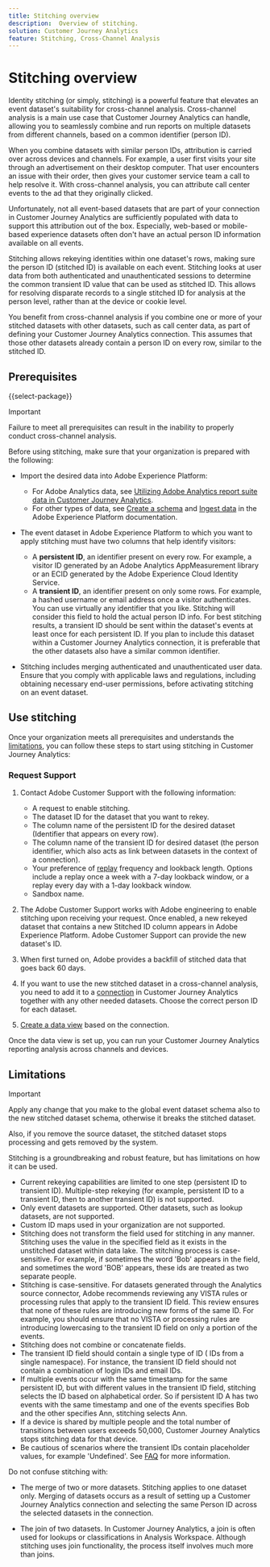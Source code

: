 ```yaml
---
title: Stitching overview
description:  Overview of stitching.
solution: Customer Journey Analytics
feature: Stitching, Cross-Channel Analysis
---
```

# Stitching overview

Identity stitching (or simply, stitching) is a powerful feature that elevates an event dataset's suitability for cross-channel analysis. Cross-channel analysis is a main use case that Customer Journey Analytics can handle, allowing you to seamlessly combine and run reports on multiple datasets from different channels, based on a common identifier (person ID).

When you combine datasets with similar person IDs, attribution is carried over across devices and channels. For example, a user first visits your site through an advertisement on their desktop computer. That user encounters an issue with their order, then gives your customer service team a call to help resolve it. With cross-channel analysis, you can attribute call center events to the ad that they originally clicked.

Unfortunately, not all event-based datasets that are part of your connection in Customer Journey Analytics are sufficiently populated with data to support this attribution out of the box. Especially, web-based or mobile-based experience datasets often don't have an actual person ID information available on all events.

Stitching allows rekeying identities within one dataset's rows, making sure the person ID (stitched ID) is available on each event. Stitching looks at user data from both authenticated and unauthenticated sessions to determine the common transient ID value that can be used as stitched ID. This allows for resolving disparate records to a single stitched ID for analysis at the person level, rather than at the device or cookie level.

You benefit from cross-channel analysis if you combine one or more of your stitched datasets with other datasets, such as call center data, as part of defining your Customer Journey Analytics connection. This assumes that those other datasets already contain a person ID on every row, similar to the stitched ID.


## Prerequisites

{{select-package}}

>[!IMPORTANT]
>
>Failure to meet all prerequisites can result in the inability to properly conduct cross-channel analysis.

Before using stitching, make sure that your organization is prepared with the following:

* Import the desired data into Adobe Experience Platform:
  
  * For Adobe Analytics data, see [Utilizing Adobe Analytics report suite data in Customer Journey Analytics](/help/getting-started/aa-vs-cja/aa-data-in-cja.md). 
  * For other types of data, see [Create a schema](https://experienceleague.adobe.com/docs/experience-platform/xdm/tutorials/create-schema-ui.html) and [Ingest data](https://experienceleague.adobe.com/docs/experience-platform/ingestion/home.html) in the Adobe Experience Platform documentation.

* The event dataset in Adobe Experience Platform to which you want to apply stitching must have two columns that help identify visitors:
  
  * A **persistent ID**, an identifier present on every row. For example, a visitor ID generated by an Adobe Analytics AppMeasurement library or an ECID generated by the Adobe Experience Cloud Identity Service.
  * A **transient ID**, an identifier present on only some rows. For example, a hashed username or email address once a visitor authenticates. You can use virtually any identifier that you like. Stitching will consider this field to hold the actual person ID info. For best stitching results, a transient ID should be sent within the dataset's events at least once for each persistent ID.
If you plan to include this dataset within a Customer Journey Analytics connection, it is preferable that the other datasets also have a similar common identifier.

* Stitching includes merging authenticated and unauthenticated user data. Ensure that you comply with applicable laws and regulations, including obtaining necessary end-user permissions, before activating stitching on an event dataset.


## Use stitching

Once your organization meets all prerequisites and understands the [limitations](#limitations), you can follow these steps to start using stitching in Customer Journey Analytics:

### Request Support 

1. Contact Adobe Customer Support with the following information:

   * A request to enable stitching.
   * The dataset ID for the dataset that you want to rekey.
   * The column name of the persistent ID for the desired dataset (Identifier that appears on every row).
   * The column name of the transient ID for desired dataset (the person identifier, which also acts as link between datasets in the context of a connection).
   * Your preference of [replay](explained.md) frequency and lookback length. Options include a replay once a week with a 7-day lookback window, or a replay every day with a 1-day lookback window.
   * Sandbox name.


2. The Adobe Customer Support works with Adobe engineering to enable stitching upon receiving your request. Once enabled, a new rekeyed dataset that contains a new Stitched ID column appears in Adobe Experience Platform. Adobe Customer Support can provide the new dataset's ID.
   
3. When first turned on, Adobe provides a backfill of stitched data that goes back 60 days.
   
4. If you want to use the new stitched dataset in a cross-channel analysis, you need to add it to a [connection](../connections/overview.md) in Customer Journey Analytics together with any other needed datasets. Choose the correct person ID for each dataset.
   
5. [Create a data view](/help/data-views/create-dataview.md) based on the connection.

<!-- To do: Paragraph on backfill once product and marketing determine the best way forward. -->

Once the data view is set up, you can run your Customer Journey Analytics reporting analysis across channels and devices.

<!-- Uncomment once stitching UI is available (for limited testing)..

### Do It Yourself

|Positive|[!BADGE New Feature]{type=Positive before-title="false"}|

{{release-limited-testing-section}}

Alternatively, you can set up and use stitching through the Customer Journey Analytics user interface:

1. Go to the [Create and manage stitched datasets](stitching-ui.md) and follow steps to rekey your dataset.

2. [Create a connection](/help/connections/create-connection.md) in Customer Journey Analytics using the newly generated dataset and any other datasets that you want to include. Choose the correct person ID for each dataset.

3. [Create a connection](/help/connections/create-connection.md) in Customer Journey Analytics using the newly generated dataset and any other datasets that you want to include. Choose the correct person ID for each dataset.
   
4. [Create a data view](/help/data-views/create-dataview.md) based on the connection.

Once the data view is set up, the cross-channel analysis in Customer Journey Analytics is just like any other analysis in Customer Journey Analytics, except now the data operates across channels and devices.

-->


## Limitations

>[!IMPORTANT]
>
>Apply any change that you make to the global event dataset schema also to the new stitched dataset schema, otherwise it breaks the stitched dataset.
>
>Also, if you remove the source dataset, the stitched dataset stops processing and gets removed by the system.

Stitching is a groundbreaking and robust feature, but has limitations on how it can be used.

* Current rekeying capabilities are limited to one step (persistent ID to transient ID). Multiple-step rekeying (for example, persistent ID to a transient ID, then to another transient ID) is not supported.
* Only event datasets are supported. Other datasets, such as lookup datasets, are not supported.
* Custom ID maps used in your organization are not supported.
* Stitching does not transform the field used for stitching in any manner. Stitching uses the value in the specified field as it exists in the unstitched dataset within data lake. The stitching process is case-sensitive. For example, if sometimes the word 'Bob' appears in the field, and sometimes the word 'BOB' appears, these ids are treated as two separate people.
* Stitching is case-sensitive. For datasets generated through the Analytics source connector, Adobe recommends reviewing any VISTA rules or processing rules that apply to the transient ID field. This review ensures that none of these rules are introducing new forms of the same ID. For example, you should ensure that no VISTA or processing rules are introducing lowercasing to the transient ID field on only a portion of the events.
* Stitching does not combine or concatenate fields. 
* The transient ID field should contain a single type of ID ( IDs from a single namespace). For instance, the transient ID field should not contain a combination of login IDs and email IDs.
* If multiple events occur with the same timestamp for the same persistent ID, but with different values in the transient ID field, stitching selects the ID based on alphabetical order. So if persistent ID A has two events with the same timestamp and one of the events specifies Bob and the other specifies Ann, stitching selects Ann.
* If a device is shared by multiple people and the total number of transitions between users exceeds 50,000, Customer Journey Analytics stops stitching data for that device.
* Be cautious of scenarios where the transient IDs contain placeholder values, for example 'Undefined'. See [FAQ](faq.md) for more information.

Do not confuse stitching with:

* The merge of two or more datasets. Stitching applies to one dataset only. Merging of datasets occurs as a result of setting up a Customer Journey Analytics connection and selecting the same Person ID across the selected datasets in the connection.

* The join of two datasets. In Customer Journey Analytics, a join is often used for lookups or classifications in Analysis Workspace. Although stitching uses join functionality, the process itself involves much more than joins.




